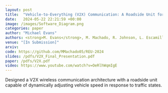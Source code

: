 ```yaml
---
layout: post
title:  "Vehicle-to-Everything (V2X) Communication: A Roadside Unit for Adaptive Intersection Control of Autonomous Electric Vehicles"
date:   2024-05-22 22:21:59 +00:00
image: /images/Software_Diagram.png
categories: paper
author: "Michael Evans"
authors: <strong>M. Evans</strong>, M. Machado, R. Johnson, L. Escamilla, A. Vadella, B. Froemming-Aldanondo, T. Rastoskueva, M. Jostes, D. Butani, R. Kaddis, C. Chung, and J. Siegel
venue: "[In Submission]"
arxiv:
code: https://github.com/MMachado05/REU-2024
slides: /pdfs/V2X_Final_Presentation.pdf
paper: /pdfs/V2X.pdf
video: https://www.youtube.com/watch?v=OeRlhWqmIgE
---
```

Designed a V2X wireless communication architecture with a roadside unit capable of dynamically adjusting vehicle speed in response to traffic states.
